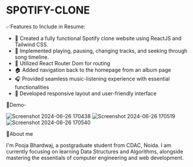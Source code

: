 # SPOTIFY-CLONE 

✅Features to Include in Resume:

- 🚀 Created a fully functional Spotify clone website using ReactJS and Tailwind CSS.
- 🎵 Implemented playing, pausing, changing tracks, and seeking through song timeline.
- 🔄 Utilized React Router Dom for routing 
- 🏠 Added navigation back to the homepage from an album page
- 🎧 Provided seamless music-listening experience with essential functionalities
- 📱 Developed responsive layout and user-friendly interface

🤖Demo-

![Screenshot 2024-06-26 170438](https://github.com/PoojaBhardwaj12/Spotify-Clone/assets/171254601/68cae8d9-5f2f-4f55-bfa5-fe8790a8b8f9)
![Screenshot 2024-06-26 170519](https://github.com/PoojaBhardwaj12/Spotify-Clone/assets/171254601/b8592d52-e2b0-46ce-80d8-adc001649840)
![Screenshot 2024-06-26 170540](https://github.com/PoojaBhardwaj12/Spotify-Clone/assets/171254601/a9ed80aa-e3a1-4aac-9813-89cec98a709e)


🚀About me 

I'm Pooja Bhardwaj, a postgraduate student from CDAC, Noida. I am currently focusing on learning Data Structures and Algorithms, alongside mastering the essentials of computer engineering and web development.




  
